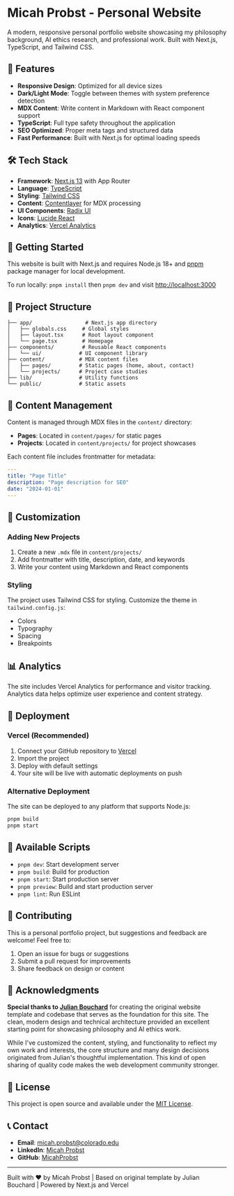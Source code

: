 # Micah Probst - Personal Website

A modern, responsive personal portfolio website showcasing my philosophy background, AI ethics research, and professional work. Built with Next.js, TypeScript, and Tailwind CSS.

## 🌟 Features

- **Responsive Design**: Optimized for all device sizes
- **Dark/Light Mode**: Toggle between themes with system preference detection
- **MDX Content**: Write content in Markdown with React component support
- **TypeScript**: Full type safety throughout the application
- **SEO Optimized**: Proper meta tags and structured data
- **Fast Performance**: Built with Next.js for optimal loading speeds

## 🛠️ Tech Stack

- **Framework**: [Next.js 13](https://nextjs.org/) with App Router
- **Language**: [TypeScript](https://www.typescriptlang.org/)
- **Styling**: [Tailwind CSS](https://tailwindcss.com/)
- **Content**: [Contentlayer](https://contentlayer.dev/) for MDX processing
- **UI Components**: [Radix UI](https://www.radix-ui.com/)
- **Icons**: [Lucide React](https://lucide.dev/)
- **Analytics**: [Vercel Analytics](https://vercel.com/analytics)

## 🚀 Getting Started

This website is built with Next.js and requires Node.js 18+ and [pnpm](https://pnpm.io/) package manager for local development.

To run locally: `pnpm install` then `pnpm dev` and visit [http://localhost:3000](http://localhost:3000)

## 📁 Project Structure

```
├── app/                 # Next.js app directory
│   ├── globals.css     # Global styles
│   ├── layout.tsx      # Root layout component
│   └── page.tsx        # Homepage
├── components/         # Reusable React components
│   └── ui/            # UI component library
├── content/           # MDX content files
│   ├── pages/         # Static pages (home, about, contact)
│   └── projects/      # Project case studies
├── lib/               # Utility functions
└── public/            # Static assets
```

## 📝 Content Management

Content is managed through MDX files in the `content/` directory:

- **Pages**: Located in `content/pages/` for static pages
- **Projects**: Located in `content/projects/` for project showcases

Each content file includes frontmatter for metadata:

```yaml
---
title: "Page Title"
description: "Page description for SEO"
date: "2024-01-01"
---
```

## 🎨 Customization

### Adding New Projects

1. Create a new `.mdx` file in `content/projects/`
2. Add frontmatter with title, description, date, and keywords
3. Write your content using Markdown and React components

### Styling

The project uses Tailwind CSS for styling. Customize the theme in `tailwind.config.js`:

- Colors
- Typography
- Spacing
- Breakpoints

## 📊 Analytics

The site includes Vercel Analytics for performance and visitor tracking. Analytics data helps optimize user experience and content strategy.

## 🚀 Deployment

### Vercel (Recommended)

1. Connect your GitHub repository to [Vercel](https://vercel.com)
2. Import the project
3. Deploy with default settings
4. Your site will be live with automatic deployments on push

### Alternative Deployment

The site can be deployed to any platform that supports Node.js:

```bash
pnpm build
pnpm start
```

## 📜 Available Scripts

- `pnpm dev`: Start development server
- `pnpm build`: Build for production
- `pnpm start`: Start production server
- `pnpm preview`: Build and start production server
- `pnpm lint`: Run ESLint

## 🤝 Contributing

This is a personal portfolio project, but suggestions and feedback are welcome! Feel free to:

1. Open an issue for bugs or suggestions
2. Submit a pull request for improvements
3. Share feedback on design or content

## 🙏 Acknowledgments

**Special thanks to [Julian Bouchard](https://github.com/JulianBouchard)** for creating the original website template and codebase that serves as the foundation for this site. The clean, modern design and technical architecture provided an excellent starting point for showcasing philosophy and AI ethics work.

While I've customized the content, styling, and functionality to reflect my own work and interests, the core structure and many design decisions originated from Julian's thoughtful implementation. This kind of open sharing of quality code makes the web development community stronger.

## 📄 License

This project is open source and available under the [MIT License](LICENSE).

## 📞 Contact

- **Email**: micah.probst@colorado.edu
- **LinkedIn**: [Micah Probst](https://www.linkedin.com/in/micah-probst-b80009172/)
- **GitHub**: [MicahProbst](https://github.com/micahprobst)

---

Built with ❤️ by Micah Probst | Based on original template by Julian Bouchard | Powered by Next.js and Vercel
